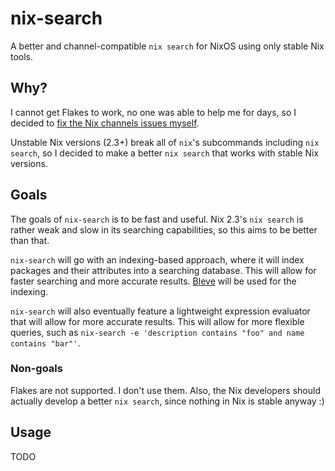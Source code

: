 # nix-search

A better and channel-compatible `nix search` for NixOS using only stable Nix
tools.

## Why?

I cannot get Flakes to work, no one was able to help me for days, so I decided
to [fix the Nix channels issues
myself](https://github.com/diamondburned/nix-bonito).

Unstable Nix versions (2.3+) break all of `nix`'s subcommands including `nix
search`, so I decided to make a better `nix search` that works with stable Nix
versions.

## Goals

The goals of `nix-search` is to be fast and useful. Nix 2.3's `nix search` is
rather weak and slow in its searching capabilities, so this aims to be better
than that.

`nix-search` will go with an indexing-based approach, where it will index
packages and their attributes into a searching database. This will allow for
faster searching and more accurate results. [Bleve](https://blevesearch.com/)
will be used for the indexing.

`nix-search` will also eventually feature a lightweight expression evaluator
that will allow for more accurate results. This will allow for more flexible
queries, such as `nix-search -e 'description contains "foo" and name contains
"bar"'`.

### Non-goals

Flakes are not supported. I don't use them. Also, the Nix developers should
actually develop a better `nix search`, since nothing in Nix is stable anyway :)

## Usage

TODO
